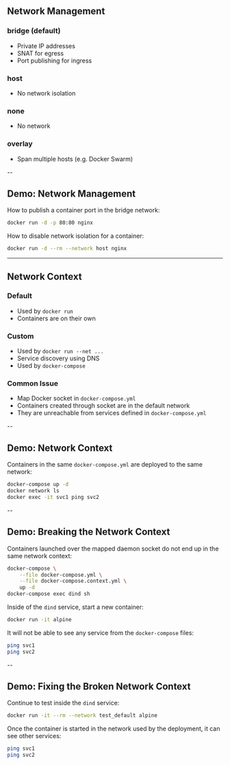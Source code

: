 ## Network Management

### bridge (default)

- Private IP addresses
- SNAT for egress
- Port publishing for ingress

### host

- No network isolation

### none

- No network

### overlay

- Span multiple hosts (e.g. Docker Swarm)

--

## Demo: Network Management

How to publish a container port in the bridge network:

```bash
docker run -d -p 80:80 nginx
```

How to disable network isolation for a container:

```bash
docker run -d --rm --network host nginx
```

---

## Network Context

### Default

- Used by `docker run`
- Containers are on their own

### Custom

- Used by `docker run --net ...`
- Service discovery using DNS
- Used by `docker-compose`

### Common Issue

- Map Docker socket in `docker-compose.yml`
- Containers created through socket are in the default network
- They are unreachable from services defined in `docker-compose.yml`

--

## Demo: Network Context

Containers in the same `docker-compose.yml` are deployed to the same network:

```bash
docker-compose up -d
docker network ls
docker exec -it svc1 ping svc2
```

--

## Demo: Breaking the Network Context

Containers launched over the mapped daemon socket do not end up in the same network context:

```bash
docker-compose \
    --file docker-compose.yml \
    --file docker-compose.context.yml \
    up -d
docker-compose exec dind sh
```

Inside of the `dind` service, start a new container:

```bash
docker run -it alpine
```

It will not be able to see any service from the `docker-compose` files:

```bash
ping svc1
ping svc2
```

--

## Demo: Fixing the Broken Network Context

Continue to test inside the `dind` service:

```bash
docker run -it --rm --network test_default alpine
```

Once the container is started in the network used by the deployment, it can see other services:

```bash
ping svc1
ping svc2
```